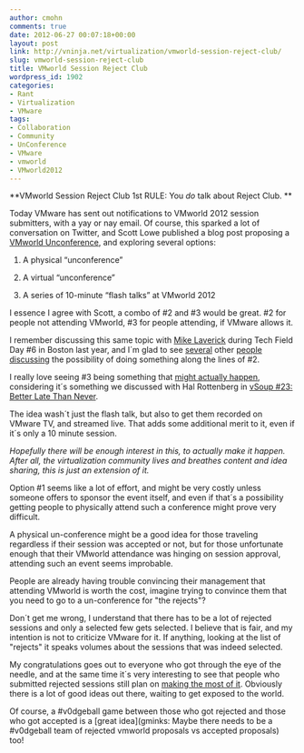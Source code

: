 ```yaml
---
author: cmohn
comments: true
date: 2012-06-27 00:07:18+00:00
layout: post
link: http://vninja.net/virtualization/vmworld-session-reject-club/
slug: vmworld-session-reject-club
title: VMworld Session Reject Club
wordpress_id: 1902
categories:
- Rant
- Virtualization
- VMware
tags:
- Collaboration
- Community
- UnConference
- VMware
- vmworld
- VMworld2012
---
```


**VMworld Session Reject Club 1st RULE: You _do_ talk about Reject Club.
**

Today VMware has sent out notifications to VMworld 2012 session submitters, with a yay or nay email. Of course, this sparked a lot of conversation on Twitter, and Scott Lowe published a blog post proposing a [VMworld Unconference](http://blog.scottlowe.org/2012/06/26/thoughts-on-a-vmworld-unconference/), and exploring several options:




	
  1. A physical “unconference”

	
  2. A virtual “unconference”

	
  3. A series of 10-minute “flash talks” at VMworld 2012



I essence I agree with Scott, a combo of #2 and #3 would be great. #2 for people not attending VMworld, #3 for people attending, if VMware allows it.

I remember discussing this same topic with [Mike Laverick](http://twitter.com/mike_laverick/) during Tech Field Day #6 in Boston last year, and I´m glad to see [several](https://twitter.com/cxi/status/217755412391395328) other [people](https://twitter.com/nerdblurt/status/217753848062812160) [discussing](https://twitter.com/cody_bunch/status/217752912452005890) the possibility of doing something along the lines of #2.

I really love seeing #3 being something that [might actually happen](https://twitter.com/duncanyb/status/217746532886261760), considering it´s something we discussed with Hal Rottenberg in [vSoup #23: Better Late Than Never](http://vsoup.net/2012/06/vsoup-better-late-than-never-23/).

The idea wash´t just the flash talk, but also to get them recorded on VMware TV, and streamed live. That adds some additional merit to it, even if it´s only a 10 minute session.

_Hopefully there will be enough interest in this, to actually make it happen. After all, the virtualization community lives and breathes content and idea sharing, this is just an extension of it._

Option #1 seems like a lot of effort, and might be very costly unless someone offers to sponsor the event itself, and even if that´s a possibility getting people to physically attend such a conference might prove very difficult. 

A physical un-conference might be a good idea for those traveling regardless if their session was accepted or not, but for those unfortunate enough that their VMworld attendance was hinging on session approval, attending such an event seems improbable.

People are already having trouble convincing their management that attending VMworld is worth the cost, imagine trying to convince them that you need to go to a un-conference for "the rejects"? 

Don´t get me wrong, I understand that there has to be a lot of rejected sessions and only a selected few gets selected. I believe that is fair, and my intention is not to criticize VMware for it. If anything, looking at the list of "rejects" it speaks volumes about the sessions that was indeed selected.

My congratulations goes out to everyone who got through the eye of the needle, and at the same time it´s very interesting to see that people who submitted rejected sessions still plan on [making the most of it](https://twitter.com/bdwill/status/217753081956409344). Obviously there is a lot of good ideas out there, waiting to get exposed to the world. 

Of course, a #v0dgeball game between those who got rejected and those who got accepted is a [great idea](gminks: Maybe there needs to be a #v0dgeball team of rejected vmworld proposals vs accepted proposals) too!
